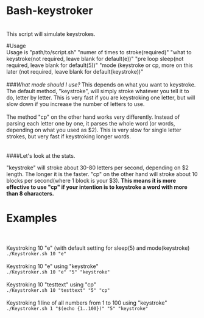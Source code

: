 # Bash-keystroker
<br>
This script will simulate keystrokes.
<br>

#Usage
<br>
Usage is "path/to/script.sh" "numer of times to stroke(required)" "what to keystroke(not required, leave blank for default(e))" "pre loop sleep(not required, leave blank for default(5))" "mode (keystroke or cp, more on this later (not required, leave blank for default(keystroke))" 
<br><br>
###*What mode should I use?*
This depends on what you want to keystroke. The default method, "keystroke", will simply stroke whatever you tell it to do, letter by letter. This is very fast if you are keystroking one letter, but will slow down if you increase the number of letters to use. 
<br><br>
The method "cp" on the other hand works very differently. Instead of parsing each letter one by one, it parses the whole word (or words, depending on what you used as $2). This is very slow for single letter strokes, but very fast if keystroking longer words.  
<br><br>
####Let's look at the stats. 

"keystroke" will stroke about 30-80 letters per second, depending on $2 length. The longer it is the faster. "cp" on the other hand will stroke about 10 blocks per second(where 1 block is your $3). **This means it is more effective to use "cp" if your intention is to keystroke a word with more than 8 characters.** 
<br>
# Examples
<br><br>
Keystroking 10 "e" (with default setting for sleep(5) and mode(keystroke)
<br>
`./Keystroker.sh 10 "e"`
<br><br>
Keystroking 10 "e" using "keystroke"
<br>
`./Keystroker.sh 10 "e" "5" "keystroke"`
<br><br>
Keystroking 10 "testtext" using "cp"
<br>
`./Keystroker.sh 10 "testtext" "5" "cp"`
<br><br>
Keystroking 1 line of all numbers from 1 to 100 using "keystroke"
<br>
`./Keystroker.sh 1 "$(echo {1..100})" "5" "keystroke"`
